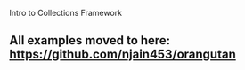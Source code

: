 Intro to Collections Framework

## All examples moved to here:  https://github.com/njain453/orangutan


